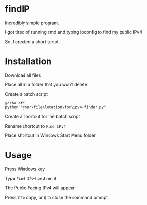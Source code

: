 # findIP
Incredibly simple program.

I got tired of running cmd and typing ipconfig to find my public IPv4

So, I created a short script.

# Installation
Download all files

Place all in a folder that you won't delete

Create a batch script
```
@echo off
python "your\file\location\for\ipv4-finder.py"
```
Create a shortcut for the batch script

Rename shortcut to ```Find IPv4```

Place shortcut in Windows Start Menu folder

# Usage

Press Windows key

Type ```Find IPv4``` and run it

The Public Facing IPv4 will appear

Press ```C``` to copy, or ```Q``` to close the command prompt

